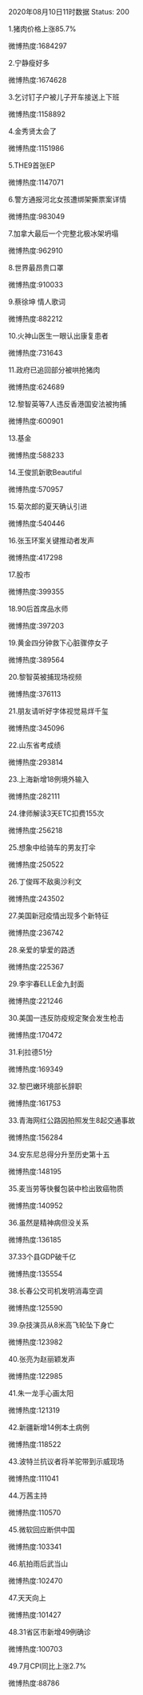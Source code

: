 2020年08月10日11时数据
Status: 200

1.猪肉价格上涨85.7%

微博热度:1684297

2.宁静瘦好多

微博热度:1674628

3.乞讨钉子户被儿子开车接送上下班

微博热度:1158892

4.金秀贤太会了

微博热度:1151986

5.THE9首张EP

微博热度:1147071

6.警方通报河北女孩遭绑架撕票案详情

微博热度:983049

7.加拿大最后一个完整北极冰架坍塌

微博热度:962910

8.世界最昂贵口罩

微博热度:910033

9.蔡徐坤 情人歌词

微博热度:882212

10.火神山医生一眼认出康复患者

微博热度:731643

11.政府已追回部分被哄抢猪肉

微博热度:624689

12.黎智英等7人违反香港国安法被拘捕

微博热度:600901

13.基金

微博热度:588233

14.王俊凯新歌Beautiful

微博热度:570957

15.菊次郎的夏天确认引进

微博热度:540446

16.张玉环案关键推动者发声

微博热度:417298

17.股市

微博热度:399355

18.90后首席品水师

微博热度:397203

19.黄金四分钟救下心脏骤停女子

微博热度:389564

20.黎智英被捕现场视频

微博热度:376113

21.朋友请听好字体视觉易烊千玺

微博热度:345096

22.山东省考成绩

微博热度:293814

23.上海新增18例境外输入

微博热度:282111

24.律师解读3天ETC扣费155次

微博热度:256218

25.想象中给骑车的男友打伞

微博热度:250522

26.丁俊晖不敌奥沙利文

微博热度:243502

27.美国新冠疫情出现多个新特征

微博热度:236742

28.亲爱的挚爱的路透

微博热度:225367

29.李宇春ELLE金九封面

微博热度:221246

30.美国一违反防疫规定聚会发生枪击

微博热度:170472

31.利拉德51分

微博热度:169349

32.黎巴嫩环境部长辞职

微博热度:161753

33.青海网红公路因拍照发生8起交通事故

微博热度:156284

34.安东尼总得分升至历史第十五

微博热度:148195

35.麦当劳等快餐包装中检出致癌物质

微博热度:140952

36.虽然是精神病但没关系

微博热度:136185

37.33个县GDP破千亿

微博热度:135554

38.长春公交司机发明消毒空调

微博热度:125590

39.杂技演员从8米高飞轮坠下身亡

微博热度:123982

40.张亮为赵丽颖发声

微博热度:122985

41.朱一龙手心画太阳

微博热度:121319

42.新疆新增14例本土病例

微博热度:118522

43.波特兰抗议者将羊驼带到示威现场

微博热度:111041

44.万茜主持

微博热度:110570

45.微软回应断供中国

微博热度:103341

46.航拍雨后武当山

微博热度:102470

47.天天向上

微博热度:101427

48.31省区市新增49例确诊

微博热度:100703

49.7月CPI同比上涨2.7%

微博热度:88786

